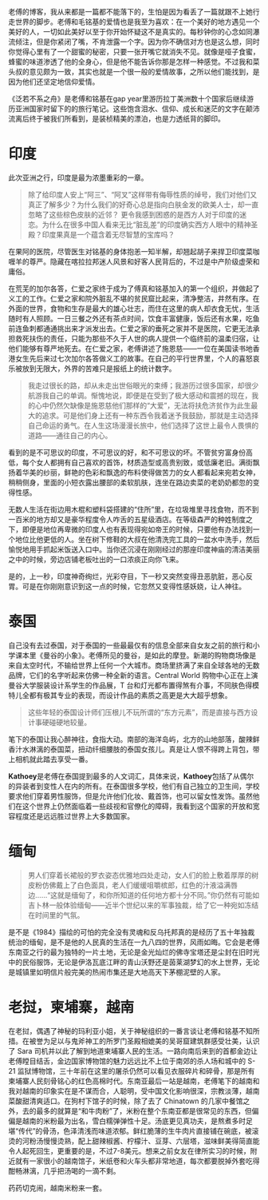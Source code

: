 老傅的博客，我从来都是一篇都不能落下的，生怕是因为看丢了一篇就跟不上她行走世界的脚步。老傅和毛铭基的爱情也是我至为喜欢：在一个美好的地方遇见一个美好的人，一切如此美好以至于你开始怀疑这不是真实的。每秒钟你的心念如同瀑流倾注，但是你紧闭了嘴，不肯泄露一个字。因为你不确信对方也是这么想，同时你觉得心里有了一个甜蜜的秘密，只要一张开嘴它就消失不见。就像是哑子食蜜，蜂蜜的味道渗透了他的全身心，但是他不能告诉你那是怎样一种感觉。不过我和菜头叔的意见颇为一致，其实也就是一个很一般的爱情故事，之所以他们能找到，是因为他们还坚定地信仰爱情。

《泛若不系之舟》是老傅和铭基在gap year里游历拉丁美洲数十个国家后继续游历亚洲国家时留下的的旅行笔记。这些饱含泪水、信仰、成长和迷茫的文字在颠沛流离后终于被我们所看到，是装桢精美的漂泊，也是力透纸背的脚印。

# 印度
此次亚洲之行，印度是最为浓墨重彩的一章。
> 除了给印度人安上“阿三”、“阿叉”这样带有侮辱性质的绰号，我们对他们又真正了解多少？为什么我们的好奇心总是指向白肤金发的欧美人士，却一直忽略了这些棕色皮肤的近邻？
> 更令我感到困惑的是西方人对于印度的迷恋。为什么在很多中国人看来无比“脏乱差”的印度确实西方人眼中的精神圣殿？印度果真是一个蕴含着无尽智慧的宝库吗？

在果阿的医院，尽管医生对铭基的身体抱恙一知半解，却翘起胡子来捍卫印度菜咖喱羊的尊严。隐藏在喀拉拉邦迷人风景和好客人民背后的，不过是中产阶级虚荣和庸俗。

在荒芜的加尔各答，仁爱之家终于成为了傅真和铭基加入的第一个组织，并做起了义工的工作。仁爱之家和院外脏乱不堪的贫民窟比起来，清净整洁，井然有序。在外面的世界，食物和生存是最大的雄心壮志，而住在这里的病人却衣食无忧，生活随时有人照顾。一日三餐之外还有茶点时间，饮食丰富健康，饭后还有水果，吃鱼前连鱼刺都通通挑出来才派发出去。仁爱之家的垂死之家并不是医院，它更无法承担救死扶伤的责任，只能为那些不久于人世的病人提供一个临终前的温柔归宿，让他们能够有尊严地死去。在仁爱之家，老傅讲述了施恩慈——一位在美国读书地香港女生先后来过七次加尔各答做义工的故事。在自己的平行世界里，个人的喜怒哀乐被放到无限大，外界的苦难只是报纸上的统计数字。

> 我走过很长的路，却从未走出世俗眼光的束缚；我游历过很多国家，却很少航游我自己的单调。惭愧地说，即便是在受到了极大感动和震撼的现在，我的心中仍然欠缺像是施恩慈他们那样的“大爱”，无法将扶危济贫作为此生最大的追求。可是他们身上还有一种东西令我着迷予我鼓励，那就是主动选择自己命运的勇气。在人生这场漫漫长旅中，他们选择了这世上最令人畏惧的道路——通往自己的内心。

看到的是不可思议的印度，不可思议的好，和不可思议的坏。不管贫穷富身份高低，每个女人都拥有自己喜欢的首饰，材质造型或高贵别致，或低廉老旧。满街飘扬着华美的纱丽，鲜艳的色彩和飘逸的布料使得做苦力的女人都看起来宛若女神，稍稍侧身，里面的小短衣露出腰部的柔软肌肤，连坐在路边卖菜的老奶奶都忽的变得性感。

无数人生活在街边用木棍和塑料袋搭建的“住所”里，在垃圾堆里寻找食物，而不到一百米的地方却又是豪华程度令人咋舌的五星级酒店。在等级森严的种姓制度之下，即便是地位再卑微的印度人也有表现得宛如帝王的时候，只要他有办法找到一个地位比他更低的人。坐在树下修鞋的大叔在他清洗完工具的一盆水中洗手，然后愉悦地用手抓起米饭送入口中。当你还沉浸在刚刚经过的那座印度神庙的清洁美丽之中的时候，旁边店铺老板吐出的一口浓痰正向你飞来。

是的，上一秒，印度神奇绚烂，光彩夺目，下一秒又突然变得丑恶肮脏，恶心反胃。可是在你刚刚意识到这一点的时候，它忽然又变得性感妖娆，让人神往。

# 泰国
自己没有去过泰国，对于泰国的一些最最仅有的信息全部来自女友之前的旅行和小学课本里《曼谷的小象》。老傅所见的曼谷，是如此的摩登。新潮的购物商场像是来自太空时代，不输给世界上任何一个大城市。商场里挤满了来自全球各地的无数品牌，它们的名字听起来仿佛一种全新的语言。Central World 购物中心正在上演曼谷大学服装设计系学生的作品展，T 台和灯光都布置得煞有介事，不同肤色得模特儿全都有极其专业的表现，而设计作品的素质之高更是大大超乎想象。

> 这些年轻的泰国设计师们压根儿不玩所谓的“东方元素”，而是直接与西方设计事硬碰硬地较量。

笔下的泰国让我心醉神往，食指大动。南部的海洋岛屿，北方的山地部落，酸辣鲜香汁水淋漓的泰国菜，扭动纤细腰肢的泰国女孩儿。真是让人恨不得跨上背包，带上相机就此踏去享受一番。

**Kathoey**是老傅在泰国提到最多的人文词汇，具体来说，**Kathoey**包括了从偶尔的异装者到变性人在内的所有。在泰国很多学校，他们有自己独立的卫生间，学校要求他们穿着男性服饰，但是允许他们化妆、戴首饰，也可以留女性发饰。虽然他们在这个世界上仍然面临着一些歧视和官僚化的障碍，我看到这个国家的开放和宽容程度还是远远胜过世界上大多数国家。

# 缅甸
> 男人们穿着长裙般的罗衣姿态优雅地四处走动，女人们的脸上敷着厚厚的树皮粉仿佛戴上了白色面具，老人们缓缓咀嚼槟郎，红色的汁液溢满唇边……“这就是缅甸了，和你所知道的任何地方都十分不同。”你仍然有可能如吉卜林一般体验缅甸——近半个世纪以来的军事独裁，给了它一种宛如冻结在时间里的气氛。

是不是《1984》描绘的可怕的完全没有灵魂和反乌托邦真的是经历了五十年独裁统治的缅甸，是不是他的人民真的生活在一九八四的世界，风雨如晦。它会是老傅东南亚之行的最为独特的一片土地，无论是金光灿烂的佛寺宝塔还是尘封在旧时光中的民俗服饰，无论是伊洛瓦底江畔的青山沃野还是茵莱湖梦幻的水上世界，无论是城镇里如明信片般完美的热闹市集还是大地高天下茅棚泥壁的人家。

# 老挝，柬埔寨，越南
在老挝，偶遇了神秘的玛利亚小姐，关于神秘组织的一番言谈让老傅和铭基不知所措。在被誉为足以与鬼斧神工的所罗门圣殿相媲美的吴哥窟建筑群感受壮美，认识了 Sara 司机并以此了解到地道柬埔寨人民的生活。一路向南后来到的首都金边让老傅瞠目结舌，金边国家博物馆的魅力远远比不上位于南郊的杀人场和城中的 S-21 监狱博物馆，三十年前在这里的屠杀仍然可以看见衣服碎片和碎骨，那是所有柬埔寨人民刻骨铭心的红色高棉时代。东南亚最后一站是越南，老傅笔下的越南和我对越南的印象实在是不谋而合，人聪明，受中国文化影响很深，宗教淡薄，越南菜酸甜清爽适口。在狗村下馆子的时候，除了去了 Chinatown 的几家中餐馆之外，去的最多的就算是“和牛肉粉”了，米粉在整个东南亚都是很常见的东西，但偏偏是越南的米粉最为出名，雪白糯弹弹性十足。汤底更见真功夫，是熬煮多时足堪“传代”的骨汤，色泽清浅而味道浓郁。鲜红脆薄的生牛肉片直接铺在碗底，被滚烫的河粉汤慢慢烫熟，配上甜辣椒酱、柠檬汁、豆芽、六层塔，滋味鲜美得简直能令人起死回生，更重要的是，不过7-8美元。想来之前女友在律所实习的时候，附近就有一家很小的越南馆子，米纸卷和火车头都非常地道，每次都要脱掉外套吃得酣畅淋漓，几乎把汤喝的一滴不剩。

药药切克闹，越南米粉来一套。